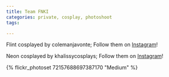 ```yaml
---
title: Team FNKI
categories: private, cosplay, photoshoot
tags: 

---
```


Flint cosplayed by colemanjavonte; Follow them on [Instagram](https://www.instagram.com/colemanjavonte)!

Neon cosplayed by khalissycosplays; Follow them on [Instagram](https://www.instagram.com/khalissycosplays)!

{% flickr_photoset 72157688697387170 "Medium" %}